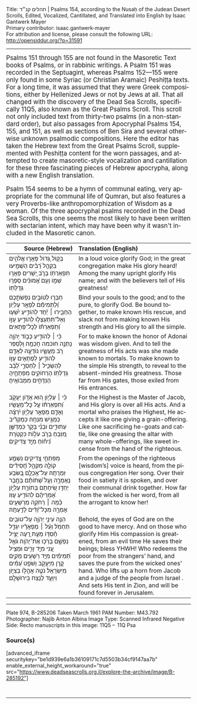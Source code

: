 <html>
<head></head>
<body>
Title: תהלים קנ״ד | Psalms 154, according to the Nusaḥ of the Judean Desert Scrolls, Edited, Vocalized, Cantillated, and Translated into English by Isaac Gantwerk Mayer<br />
Primary contributor: isaac.gantwerk-mayer<br />
For attribution and license, please consult the following URL: <a href="http://opensiddur.org/?p=31591">http://opensiddur.org/?p=31591</a>
<p />
<hr />

<div class="english" lang="en" style="font-size: 1.2em;">
Psalms 151 through 155 are not found in the Masoretic Text books of Psalms, or in rabbinic writings. A Psalm 151 was recorded in the Septuagint, whereas Psalms 152—155 were only found in some Syriac (or Christian Aramaic) Peshiṭṭa texts. For a long time, it was assumed that they were Greek compositions, either by Hellenized Jews or not by Jews at all. That all changed with the discovery of the Dead Sea Scrolls, specifically 11Q5, also known as the Great Psalms Scroll. This scroll not only included text from thirty-two psalms (in a non-standard order), but also passages from Apocryphal Psalms 154, 155, and 151, as well as sections of Ben Sira and several otherwise unknown psalmodic compositions. Here the editor has taken the Hebrew text from the Great Psalms Scroll, supplemented with Peshiṭṭa content for the worn passages, and attempted to create masoretic-style vocalization and cantillation for these three fascinating pieces of Hebrew apocrypha, along with a new English translation.

Psalm 154 seems to be a hymn of communal eating, very appropriate for the communal life of Qumran, but also features a very Proverbs-like anthropomorphization of Wisdom as a woman. Of the three apocryphal psalms recorded in the Dead Sea Scrolls, this one seems the most likely to have been written with sectarian intent, which may have been why it wasn't included in the Masoretic canon.
</div>

<table style="margin-left: auto;margin-right: auto;" class="draggable">
<thead><tr><th id="x" style="text-align: right;">Source (Hebrew)</th><th style="text-align: left;">Translation (English)</th></tr></thead>
<tbody>
<tr><td style="vertical-align:top;">
<div class="liturgy" lang="he">
בְּק֣וֹל גָּ֭דוֹל 
פָּאֲר֣וּ אֱלֹהִ֑ים
בִּקְהַ֣ל רַ֝בִּ֗ים 
הַשְׁמִ֣יעוּ תִּפְאַרְתּֽוֹ׃
בְּרֹ֣ב יְ֭שָׁרִים 
פָּאֲר֣וּ שְׁמ֑וֹ
וְעִ֥ם אֱ֝מוּנִ֗ים 
סַפְּר֥וּ גְּדֻלָּתֽוֹ׃ 
</span></div></td>
 
<td style="vertical-align:top;">
<div class="english" lang="en">
In a loud voice
glorify God; 
in the great congregation
make His glory heard!
Among the many upright
glorify His name; 
and with the believers
tell of His greatness!
</div></td></tr>


<tr><td style="vertical-align:top;">
<div class="liturgy" lang="he">
חַבְּר֣וּ לַטּוֹבִ֣ים נַפְשֹׁתֵ֑כֶם
וְ֝לַתְּמִימִ֗ם לְפָאֵ֣ר עֶלְיֽוֹן׃
הַחְבִּ֤ירוּ ׀ יַ֘חַד
לְהוֹדִ֢יעַ יִ֫שְׁע֥וּ
וְאַל־תִּתְעַצְּל֣וּ לְהוֹדִ֣יעַ 
עֻזּ֑וֹ
וְ֝תִפְאַרְתּ֗וֹ 
לְכׇל־פְּתָאִים׃
</span></div></td>
 
<td style="vertical-align:top;">
<div class="english" lang="en">
Bind your souls to the good;
and to the pure, to glorify God.
Be bound together, 
to make known His rescue, 
and slack not from making known
His strength
and His glory 
to all the simple.
</div></td></tr>


<tr><td style="vertical-align:top;">
<div class="liturgy" lang="he">
כִּ֨י ׀ לְהוֹדִ֣יעַ כְּב֣וֹד יְהֹוָ֑ה 
נָתְנָ֣ה חוכמה חׇכְמָֽה׃
וּ֭לְסַפֵּר רֹ֣ב מַעֲשָׂ֑יו
נוֹדָעָ֣הּ לְאָדָֽם׃
לְהוֹדִ֣יעַ לְפְתָאִ֣ים 
עֻזּ֑וֹ
לְהַשְׂכִּ֤יל ׀ לְחַסְרֵ֣י לֵ֝בָ֗ב 
גְּדֻלָּתֽוֹ׃
הָרְחוֹקִ֥ים מִפְּתָחֶ֑יהָ
הַנִּדָּחִ֣ים מִמְּבוֹאֶֽיהָ׃
</span></div></td>
 
<td style="vertical-align:top;">
<div class="english" lang="en">
For to make known the honor of Adonai
was wisdom given.
And to tell the greatness of His acts
was she made known to mortals.
To make known to the simple
His strength,
to reveal to the absent-minded
His greatness.
Those far from His gates,
those exiled from His entrances.
</div></td></tr>


<tr><td style="vertical-align:top;">
<div class="liturgy" lang="he">
כִּ֗י ׀ עֶלְי֣וֹן ה֭וּא אָד֣וֹן יַעֲקֹ֑ב
וְ֝תִפְאַרְתּ֗וֹ עַ֥ל כׇּל־מַעֲשָֽׂיו׃
וְאָדָ֣ם מְפָאֵ֣ר עֶלְי֑וֹן
יִ֝רְצֶ֗ה כְּמַגִּ֣ישׁ מִנְּחָֽה׃
כְּמַקְרִ֘יב 
עַתּוּדִ֢ים וּבְנֵ֫י בָּקָ֥ר
כִּמְדַשֵּׁ֣ן מִ֭זְבֵּחַ
בְּרֹ֣ב עֹל֑וֹת
כִּקְטֹ֥רֶת נִ֝יח֗וֹחַ 
מִיַּ֣ד צַדִּיקִֽים׃
</span></div></td>
 
<td style="vertical-align:top;">
<div class="english" lang="en">
For the Highest is the Master of Jacob,
and His glory is over all His acts.
And a mortal who praises the Highest,
He accepts it like one giving a grain-offering.
Like one sacrificing 
he-goats and cattle, 
like one greasing the altar
with many whole-offerings,
like sweet incense from
the hand of the righteous.
</div></td></tr>


<tr><td style="vertical-align:top;">
<div class="liturgy" lang="he">
מִפִּתְחֵ֣י צַ֭דִּיקִים נִשְׁמַ֣ע קוֹלָ֑הּ
מִקְּהַ֣ל חֲ֝סִידִ֗ים זִמְרָתָֽהּ׃
עַל־אׇכְלָ֣ם בַּ֭שּׂבַע נֶאֶמְרָ֑ה 
וְעַ֥ל שְׁ֝תוֹתָ֗ם בַּחֶ֣בֶר יַחְדָּֽו׃
שִׂ֭יחָתָם בְּתוֹרַ֣ת עֶלְי֑וֹן
אָ֝מְרֵיהֶ֗ם לְהוֹדִ֥יעַ עֻזּֽוֹ׃
כַּ֡מָּה ׀ רְחֹקָ֣ה מֵרְשָׁעִ֣ים אׇמְרָ֑הּ
מִכׇּל־זֵ֝דִ֗ים לָדַ֥עַתָֽהּ׃
</span></div></td>
 
<td style="vertical-align:top;">
<div class="english" lang="en">
From the openings of the righteous
[wisdom’s] voice is heard,
from the pious congregation
Her song.
Over their food in satiety it is spoken,
and over their communal drink together.
How far from the wicked is her word,
from all the arrogant to know her!
</div></td></tr>


<tr><td style="vertical-align:top;">
<div class="liturgy" lang="he">
הִנֵּ֣ה עֵינֵ֣י יְהֹוָ֑ה
עַל־טוֹבִ֥ים תַּחְמֹֽל׃
וְעַ֨ל ׀ מְפָאֲרָ֘יו
יִגְדַּ֢ל חַ֫סְדּ֥וֹ
מֵעֵ֣ת רָ֭עָה יַצִּ֣יל נַפְשָׁ֑ם
בָּרְכ֖וּ אֶת־יְהֹוָֽה׃
גֹּאֵ֣ל עָ֭נִי 
מִיַּ֣ד זָרִ֑ים
וּמַצִּ֥יל תְּ֝מִימִ֗ים 
מִיַּ֥ד רְשָׁעִֽים׃
מֵקִ֣ים קֶ֭רֶן מִיַּעֲקֹ֑ב
וְשֹׁפֵ֥ט עַ֝מִּ֗ים מִיִּשְׂרָאֵֽל׃ 
נֹטֶ֣ה אׇהֳל֣וֹ בְּצִיּ֑וֹן
וְיִוָּעֵ֣ד לָנֶצַח בִּירוּשָׁלִָֽם׃
</span></div></td>
 
<td style="vertical-align:top;">
<div class="english" lang="en">
Behold, the eyes of God
are on the good to have mercy.
And on those who glorify Him
His compassion is greatened,
from an evil time He saves their beings;
bless YHWH!
Who redeems the poor
from the strangers’ hand,
and saves the pure
from the wicked ones’ hand. 
Who lifts up a horn from Jacob
and a judge of the people from Israel .
And sets His tent in Zion,
and will be found forever in Jerusalem.
</div></td></tr>
</tbody></table>

<hr />

Plate 974, B-285206 
Taken March 1961
PAM Number: M43.792
Photographer: Najib Anton Albina
Image Type: Scanned Infrared Negative
Side: Recto
manuscripts in this image: 11Q5 –  11Q Psa

<h3>Source(s)</h3>

[advanced_iframe securitykey="be1d939e6a1b36109171c7d5503b34cf9147aa7b" enable_external_height_workaround="true" src="https://www.deadseascrolls.org.il/explore-the-archive/image/B-285192"]

&nbsp;

<hr />

&nbsp;
</body>
</html>